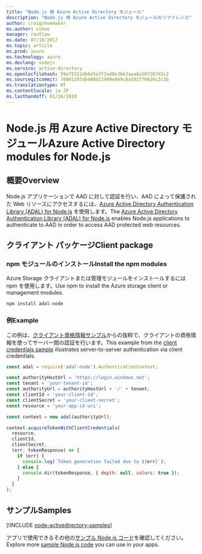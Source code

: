 ```yaml
---
title: "Node.js 用 Azure Active Directory モジュール"
description: "Node.js 用 Azure Active Directory モジュールのリファレンス"
author: craigshoemaker
ms.author: cshoe
manager: routlaw
ms.date: 07/18/2017
ms.topic: article
ms.prod: azure
ms.technology: azure
ms.devlang: nodejs
ms.service: active-directory
ms.openlocfilehash: 59ef5321db6e5e7f3ad0e3b63aaa6a107207d3c2
ms.sourcegitcommit: 78001187db408d21909e949c8a592f76626c2c3b
ms.translationtype: HT
ms.contentlocale: ja-JP
ms.lasthandoff: 01/26/2018
---
```

# <a name="azure-active-directory-modules-for-nodejs"></a><span data-ttu-id="a57c0-103">Node.js 用 Azure Active Directory モジュール</span><span class="sxs-lookup"><span data-stu-id="a57c0-103">Azure Active Directory modules for Node.js</span></span>

## <a name="overview"></a><span data-ttu-id="a57c0-104">概要</span><span class="sxs-lookup"><span data-stu-id="a57c0-104">Overview</span></span>

<span data-ttu-id="a57c0-105">Node.js アプリケーションで AAD に対して認証を行い、AAD によって保護された Web リソースにアクセスするには、[Azure Active Directory Authentication Library (ADAL) for Node.js](https://www.npmjs.com/package/adal-node) を使用します。</span><span class="sxs-lookup"><span data-stu-id="a57c0-105">The [Azure Active Directory Authentication Library (ADAL) for Node.js](https://www.npmjs.com/package/adal-node) enables Node.js applications to authenticate to AAD in order to access AAD protected web resources.</span></span>

## <a name="client-package"></a><span data-ttu-id="a57c0-106">クライアント パッケージ</span><span class="sxs-lookup"><span data-stu-id="a57c0-106">Client package</span></span>

### <a name="install-the-npm-modules"></a><span data-ttu-id="a57c0-107">npm モジュールのインストール</span><span class="sxs-lookup"><span data-stu-id="a57c0-107">Install the npm modules</span></span>

<span data-ttu-id="a57c0-108">Azure Storage クライアントまたは管理モジュールをインストールするには npm を使用します。</span><span class="sxs-lookup"><span data-stu-id="a57c0-108">Use npm to install the Azure storage client or management modules.</span></span>

```bash
npm install adal-node
```   

### <a name="example"></a><span data-ttu-id="a57c0-109">例</span><span class="sxs-lookup"><span data-stu-id="a57c0-109">Example</span></span>

<span data-ttu-id="a57c0-110">この例は、[クライアント資格情報サンプル](https://github.com/MSOpenTech/azure-activedirectory-library-for-nodejs/blob/master/sample/client-credentials-sample.js)からの抜粋で、クライアントの資格情報を使ってサーバー間の認証を行います。</span><span class="sxs-lookup"><span data-stu-id="a57c0-110">This example from the [client credentials sample](https://github.com/MSOpenTech/azure-activedirectory-library-for-nodejs/blob/master/sample/client-credentials-sample.js) illustrates server-to-server authentication via client credentials.</span></span>

```javascript
const adal = require('adal-node').AuthenticationContext;

const authorityHostUrl = 'https://login.windows.net';
const tenant = 'your-tenant-id';
const authorityUrl = authorityHostUrl + '/' + tenant;
const clientId = 'your-client-id';
const clientSecret = 'your-client-secret';
const resource = 'your-app-id-uri';

const context = new adal(authorityUrl);

context.acquireTokenWithClientCredentials(
  resource,
  clientId,
  clientSecret,
  (err, tokenResponse) => {
    if (err) {
      console.log(`Token generation failed due to ${err}`);
    } else {
      console.dir(tokenResponse, { depth: null, colors: true });
    }
  }
);
```

## <a name="samples"></a><span data-ttu-id="a57c0-111">サンプル</span><span class="sxs-lookup"><span data-stu-id="a57c0-111">Samples</span></span>

[!INCLUDE [node-activedirectory-samples](../docs-ref-conceptual/includes/activedirectory-samples.md)]

<span data-ttu-id="a57c0-112">アプリで使用できるその他の[サンプル Node.js コード](https://azure.microsoft.com/resources/samples/?platform=nodejs)を確認してください。</span><span class="sxs-lookup"><span data-stu-id="a57c0-112">Explore more [sample Node.js code](https://azure.microsoft.com/resources/samples/?platform=nodejs) you can use in your apps.</span></span>
